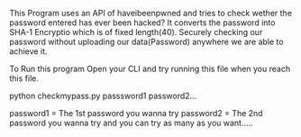 This Program uses an API of haveibeenpwned and tries to check wether the password entered has ever been hacked?
It converts the password into SHA-1 Encryptio which is of fixed length(40).
Securely checking our password without uploading our data(Password) anywhere we are able to achieve it.

To Run this program Open your CLI and try running this file when you reach this file.

python checkmypass.py passsword1 password2...

password1 = The 1st password you wanna try
password2 = The 2nd password you wanna try 
and you can try as many as you want..... 
